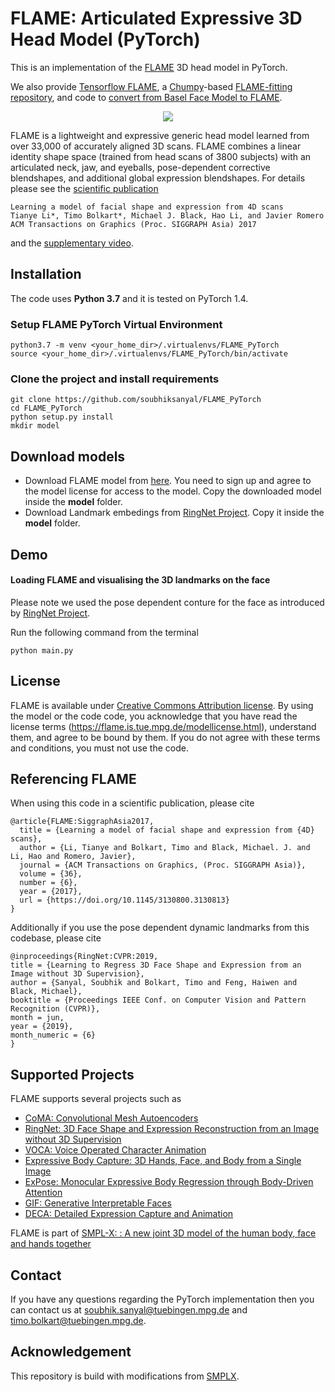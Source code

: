 # FLAME: Articulated Expressive 3D Head Model (PyTorch)

This is an implementation of the [FLAME](http://flame.is.tue.mpg.de/) 3D head model in PyTorch.

We also provide [Tensorflow FLAME](https://github.com/TimoBolkart/TF_FLAME), a [Chumpy](https://github.com/mattloper/chumpy)-based [FLAME-fitting repository](https://github.com/Rubikplayer/flame-fitting), and code to [convert from Basel Face Model to FLAME](https://github.com/TimoBolkart/BFM_to_FLAME).

<p align="center"> 
<img src="gifs/model_variations.gif">
</p>

FLAME is a lightweight and expressive generic head model learned from over 33,000 of accurately aligned 3D scans. FLAME combines a linear identity shape space (trained from head scans of 3800 subjects) with an articulated neck, jaw, and eyeballs, pose-dependent corrective blendshapes, and additional global expression blendshapes. For details please see the [scientific publication](https://ps.is.tuebingen.mpg.de/uploads_file/attachment/attachment/400/paper.pdf)

```
Learning a model of facial shape and expression from 4D scans
Tianye Li*, Timo Bolkart*, Michael J. Black, Hao Li, and Javier Romero
ACM Transactions on Graphics (Proc. SIGGRAPH Asia) 2017
```
and the [supplementary video](https://youtu.be/36rPTkhiJTM).

## Installation

The code uses **Python 3.7** and it is tested on PyTorch 1.4.

### Setup FLAME PyTorch Virtual Environment

```
python3.7 -m venv <your_home_dir>/.virtualenvs/FLAME_PyTorch
source <your_home_dir>/.virtualenvs/FLAME_PyTorch/bin/activate
```
### Clone the project and install requirements

```
git clone https://github.com/soubhiksanyal/FLAME_PyTorch
cd FLAME_PyTorch
python setup.py install
mkdir model
```

## Download models

* Download FLAME model from [here](http://flame.is.tue.mpg.de/). You need to sign up and agree to the model license for access to the model. Copy the downloaded model inside the **model** folder. 
* Download Landmark embedings from [RingNet Project](https://github.com/soubhiksanyal/RingNet/tree/master/flame_model). Copy it inside the **model** folder. 

## Demo

#### Loading FLAME and visualising the 3D landmarks on the face

Please note we used the pose dependent conture for the face as introduced by [RingNet Project](https://github.com/soubhiksanyal/RingNet/tree/master/flame_model).

Run the following command from the terminal

```
python main.py
```

## License

FLAME is available under [Creative Commons Attribution license](https://creativecommons.org/licenses/by/4.0/). By using the model or the code code, you acknowledge that you have read the license terms (https://flame.is.tue.mpg.de/modellicense.html), understand them, and agree to be bound by them. If you do not agree with these terms and conditions, you must not use the code.

## Referencing FLAME

When using this code in a scientific publication, please cite 
```
@article{FLAME:SiggraphAsia2017,
  title = {Learning a model of facial shape and expression from {4D} scans},
  author = {Li, Tianye and Bolkart, Timo and Black, Michael. J. and Li, Hao and Romero, Javier},
  journal = {ACM Transactions on Graphics, (Proc. SIGGRAPH Asia)},
  volume = {36},
  number = {6},
  year = {2017},
  url = {https://doi.org/10.1145/3130800.3130813}
}
```

Additionally if you use the pose dependent dynamic landmarks from this codebase, please cite 

```
@inproceedings{RingNet:CVPR:2019,
title = {Learning to Regress 3D Face Shape and Expression from an Image without 3D Supervision},
author = {Sanyal, Soubhik and Bolkart, Timo and Feng, Haiwen and Black, Michael},
booktitle = {Proceedings IEEE Conf. on Computer Vision and Pattern Recognition (CVPR)},
month = jun,
year = {2019},
month_numeric = {6}
}
```

## Supported Projects

FLAME supports several projects such as

* [CoMA: Convolutional Mesh Autoencoders](https://github.com/anuragranj/coma)
* [RingNet: 3D Face Shape and Expression Reconstruction from an Image without 3D Supervision](https://github.com/soubhiksanyal/RingNet)
* [VOCA: Voice Operated Character Animation](https://github.com/TimoBolkart/voca)
* [Expressive Body Capture: 3D Hands, Face, and Body from a Single Image](https://github.com/vchoutas/smplify-x)
* [ExPose: Monocular Expressive Body Regression through Body-Driven Attention](https://github.com/vchoutas/expose)
* [GIF: Generative Interpretable Faces](https://github.com/ParthaEth/GIF)
* [DECA: Detailed Expression Capture and Animation](https://github.com/YadiraF/DECA)

FLAME is part of [SMPL-X: : A new joint 3D model of the human body, face and hands together](https://github.com/vchoutas/smplx)

## Contact

If you have any questions regarding the PyTorch implementation then you can contact us at soubhik.sanyal@tuebingen.mpg.de and timo.bolkart@tuebingen.mpg.de.

## Acknowledgement 

This repository is build with modifications from [SMPLX](https://github.com/vchoutas/smplx).
